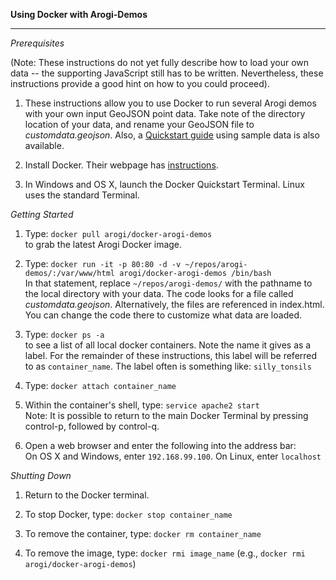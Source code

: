 <b>Using Docker with Arogi-Demos</b>  
<hr />

*Prerequisites*  

(Note: These instructions do not yet fully describe how to load your own data -- the supporting JavaScript still has to be written. Nevertheless, these instructions provide a good hint on how to you could proceed).

 1. These instructions allow you to use Docker to run several Arogi demos with your own input GeoJSON point data. Take note of the directory location of your data, and rename your GeoJSON file to *customdata.geojson*. Also, a [Quickstart guide](Quickstart.md) using sample data is also available.

 2. Install Docker. Their webpage has [instructions](https://docs.docker.com/engine/installation/).

 3. In Windows and OS X, launch the Docker Quickstart Terminal. Linux uses the standard Terminal.

*Getting Started*

 1. Type: `docker pull arogi/docker-arogi-demos`  
    to grab the latest Arogi Docker image.

 2. Type: `docker run -it -p 80:80 -d -v ~/repos/arogi-demos/:/var/www/html arogi/docker-arogi-demos /bin/bash`  
    In that statement, replace `~/repos/arogi-demos/` with the pathname to the local directory with your data.
    The code looks for a file called *customdata.geojson*. Alternatively, the files are referenced in index.html. You can change the code there to customize what data are loaded.

 3. Type: `docker ps -a`  
    to see a list of all local docker containers. Note the name it gives as a label. For the remainder of these instructions, this label will be referred to as `container_name`. The label often is something like: `silly_tonsils`
 
 4. Type: `docker attach container_name`

 3. Within the container's shell, type: `service apache2 start`  
    Note: It is possible to return to the main Docker Terminal by pressing control-p, followed by control-q.

 3. Open a web browser and enter the following into the address bar:  
     On OS X and Windows, enter `192.168.99.100`. On Linux, enter `localhost`  

*Shutting Down*  

 1. Return to the Docker terminal.

 2. To stop Docker, type: `docker stop container_name`

 3. To remove the container, type: `docker rm container_name`

 4. To remove the image, type: `docker rmi image_name` (e.g., `docker rmi arogi/docker-arogi-demos`)
